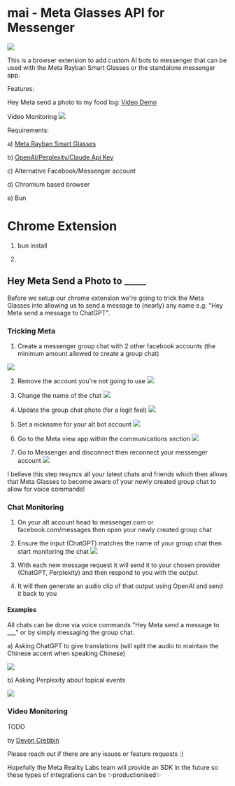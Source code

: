 # mai - Meta Glasses API for Messenger

![](/assets/mai-promotional.png)

This is a browser extension to add custom AI bots to messenger that can be used with the Meta Rayban Smart Glasses or the standalone messenger app.

Features:

Hey Meta send a photo to my food log: [Video Demo](https://www.youtube.com/watch?v=PiEDrcLCmew)

Video Monitoring
![](/assets/video-monitoring.png)

Requirements:

a) [Meta Rayban Smart Glasses](https://about.fb.com/news/2023/09/new-ray-ban-meta-smart-glasses/)

b) [OpenAI/Perplexity/Claude Api Key](https://platform.openai.com/)

c) Alternative Facebook/Messenger account

d) Chromium based browser

e) Bun

# Chrome Extension

1. bun install

2.

## Hey Meta Send a Photo to **\_\_\_\_\_**

Before we setup our chrome extension we're going to trick the Meta Glasses into allowing us to send a message to (nearly) any name e.g: "Hey Meta send a message to ChatGPT".

### Tricking Meta

1. Create a messenger group chat with 2 other facebook accounts (the minimum amount allowed to create a group chat)

![](/tutorial/create-a-chat.png)

2. Remove the account you're not going to use
   ![](/tutorial/remove-member.png)

3. Change the name of the chat
   ![](/tutorial/change-chat-name.png)

4. Update the group chat photo (for a legit feel)
   ![](/tutorial/change-photo.png)

5. Set a nickname for your alt bot account
   ![](/tutorial/edit-nickname.png)

6. Go to the Meta view app within the communications section
   ![](/tutorial/communications.jpeg)

7. Go to Messenger and disconnect then reconnect your messenger account
   ![](/tutorial/disconnect.jpeg)

I believe this step resyncs all your latest chats and friends which then allows that Meta Glasses to become aware of your newly created group chat to allow for voice commands!

### Chat Monitoring

1. On your alt account head to messenger.com or facebook.com/messages then open your newly created group chat

2. Ensure the input (ChatGPT) matches the name of your group chat then start monitoring the chat
   ![](/tutorial/chat-monitoring.png)

3. With each new message request it will send it to your chosen provider (ChatGPT, Perplexity) and then respond to you with the output

4. It will then generate an audio clip of that output using OpenAI and send it back to you

#### Examples

All chats can be done via voice commands "Hey Meta send a message to \_\_\_" or by simply messaging the group chat.

a) Asking ChatGPT to give translations (will split the audio to maintain the Chinese accent when speaking Chinese)

![](/tutorial/chatgpt.jpeg)

b) Asking Perplexity about topical events

![](/tutorial/perplexity.jpeg)

### Video Monitoring

TODO

by [Devon Crebbin](https://github.com/dcrebbin)

Please reach out if there are any issues or feature requests :)

Hopefully the Meta Reality Labs team will provide an SDK in the future so these types of integrations can be ✨productionised✨
